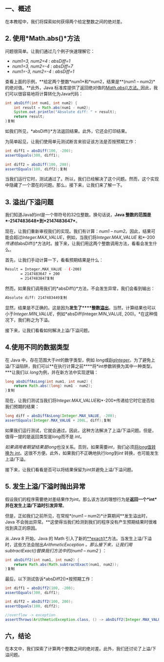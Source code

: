 ## 一、概述

在本教程中，我们将探索如何获得两个给定整数之间的绝对差。

## 2. 使用*Math.abs()*方法

问题很简单。让我们通过几个例子快速理解它：

-   *num1=3, num2=4* : *absDiff=1*
-   *num1=3, num2=-4* : *absDiff=7*
-   *num1=-3, num2=-4* : *absDiff=1*

查看上面的示例，**给定两个整数\*num1\*和\*num2，结果是\**(num1 – num2)\*的绝对值。**此外，Java 标准库提供了返回绝对值的[*Math.abs()方法。*](https://www.baeldung.com/java-lang-math#abs)因此，我们可以很容易地将计算转化为Java代码：

```java
int absDiff(int num1, int num2) {
    int result = Math.abs(num1 - num2);
    System.out.println("Absolute diff: " + result);
    return result;
}复制
```

如我们所见，*absDiff()*方法返回结果。此外，它还会打印结果。

为简单起见，让我们使用单元测试断言来验证该方法是否按预期工作：

```java
int diff1 = absDiff(100, -200);
assertEquals(300, diff1);
                               
int diff2 = absDiff(100, 200);
assertEquals(100, diff2);复制
```

当我们运行它时，测试通过了。所以，我们已经解决了这个问题。然而，这个实现中隐藏了一个潜在的问题。那么，接下来，让我们来了解一下。

## 3. 溢出/下溢问题

我们知道Java的*int*是一个带符号的32位整数。换句话说，**Java 整数的范围是\*-2147483648\*到\*2147483647\***。

现在，让我们重新审视我们的实现。我们有计算：*num1 – num2*。因此，结果可能会超过*Integer.MAX_VALUE*，例如，当我们将*Integer.MAX_VALUE* 和*-200*传递给*absDiff()*方法时。接下来，让我们用这两个整数调用方法，看看会发生什么。

首先，让我们手动计算一下，看看预期结果是什么：

```bash
Result = Integer.MAX_VALUE - (-200)
       = 2147483647 + 200
       = 2147483847复制
```

然而，如果我们调用我们的*absDiff()*方法，不会发生异常，我们会看到输出：

```bash
Absolute diff: 2147483449复制
```

显然，结果是不正确的。这是因为**发生了****整数[溢出](https://www.baeldung.com/java-overflow-underflow#overflow-underflow)**。当然，计算结果也可以小于*Integer.MIN_VALUE*，例如*absDiff(Integer.MIN_VALUE, 200)。*在这种情况下，我们称之为下溢。

接下来，让我们看看如何解决上溢/下溢问题。

## 4.使用不同的数据类型

在 Java 中，存在范围大于*int*的数字类型，例如 *long*或[*BigInteger*](https://www.baeldung.com/java-biginteger)。为了避免上溢/下溢陷阱，我们可以**在执行计算之前****将\*int参数转换为其中一种类型。\***让我们以 *long*为例，并在新方法中实现逻辑：

```java
long absDiffAsLong(int num1, int num2) {
    return Math.abs((long) num1 - num2);
}复制
```

现在，让我们测试当我们将*Integer.MAX_VALUE*和*-200*传递给它时它是否给我们预期的结果：

```java
long diff = absDiffAsLong(Integer.MAX_VALUE, -200);
assertEquals(Integer.MAX_VALUE + 200L, diff);复制
```

如果我们运行测试，它就会通过。因此，这种方法解决了上溢/下溢问题。但是，值得一提的是返回类型是*long*而不是 *int*。

*如果调用者期望结果是long*也没关系。否则，如果需要*int*，我们必须[将*long*值转换为 *int*](https://www.baeldung.com/java-convert-long-to-int)。这很不方便。此外，如果我们不正确地执行*long*到*int* 转换，也可能发生上溢/下溢。

接下来，让我们看看是否可以将结果保留为*int*并避免上溢/下溢问题。

## 5. 发生上溢/下溢时抛出异常

假设我们的程序需要绝对差结果作为*int*。那么该方法的理想行为是**返回一个\*int\*并在发生上溢/下溢时引发异常**。

但是，正如我们之前所见，在常规*(num1 – num2)*计算期间**发生溢出时，Java 不会抛出异常。**这使得当我们检测到我们的程序没有产生预期结果时很难找到真正的原因。

从 Java 8 开始，Java 的 Math 引入了新的[**exact()*](https://www.baeldung.com/java-8-math)方法。当发生上溢/下溢时，这些方法会抛出*ArithmeticException 。*那么接下来，让我们用*subtractExact()*替换我们方法中的*(num1 – num2* ) ：

```java
int absDiff2(int num1, int num2) {
    return Math.abs(Math.subtractExact(num1, num2));
}复制
```

最后，以下测试告诉*absDiff2()*按预期工作：

```java
int diff1 = absDiff2(100, -200);
assertEquals(300, diff1);

int diff2 = absDiff2(100, 200);
assertEquals(100, diff2);

//overflow -> exception
assertThrows(ArithmeticException.class, () -> absDiff2(Integer.MAX_VALUE, -200));复制
```

## 六，结论

在本文中，我们探索了计算两个整数之间的绝对差。此外，我们还讨论了上溢/下溢问题。